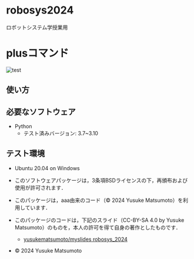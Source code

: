 # robosys2024
ロボットシステム学授業用

# plusコマンド
![test](https://github.com/MatsU-CIT/robosys2024/actions/workflows/test.yml/badge.svg)

## 使い方

## 必要なソフトウェア
- Python
  - テスト済みバージョン: 3.7~3.10

## テスト環境
- Ubuntu 20.04 on Windows

- このソフトウェアパッケージは，3条項BSDライセンスの下，再頒布および使用が許可されます．

- このパッケージは，aaa由来のコード（© 2024 Yusuke Matsumoto）を利用しています．
- このパッケージのコードは，下記のスライド（CC-BY-SA 4.0 by Yusuke Matsumoto）のものを，本人の許可を得て自身の著作としたものです．
    - [yusukematsumoto/myslides robosys_2024](https://github.com/MatsU-CIT/robosys2024)
- © 2024 Yusuke Matsumoto
